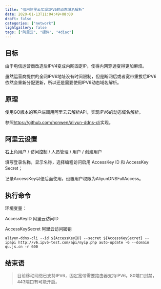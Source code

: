 ```yaml
---
title: "借用阿里云实现IPV6的动态域名解析"
date: 2020-01-13T11:04:49+08:00
draft: false
categories: ["network"]
lightgallery: false
tags: ["阿里云", "硬件", "4diac"]
---
```

## 目标
由于电信运营商改造后IPV4变成内网固定IP，使得内网穿透变得更加麻烦。

虽然运营商提供的全网IPV6地址没有时间限制，但是断网后或者宽带重拔后IPV6依然会重新分配更新，所以还是需要使用IPV6动态域名解析。

## 原理
使用GO版本的客户端调用阿里云云解析API，实现IPV6的动态域名解析。

参照<https://github.com/honwen/aliyun-ddns-cli>实现。
## 阿里云设置
右上角用户 / 访问控制 / 人员管理 / 用户 / 创建用户

填写登录名称，显示名称，选择编程访问启用 AccessKey ID 和 AccessKey Secret；

记录AccessKey以便后面使用，设置用户权限为AliyunDNSFullAccess。

## 执行命令
环境变量：

AccessKeyID     阿里云访问ID

AccessKeySecret 阿里云访问密钥
```Shell
aliyun-ddns-cli --id ${AccessKeyID} --secret ${AccessKeySecret} --ipapi http://v6.ipv6-test.com/api/myip.php auto-update -6 --domain qu.js.cn -r 600
```
## 结束语
> 目前移动网络已支持IPV6，固定宽带需要路由器支持IPV6，80端口封禁，443端口有可能开启。